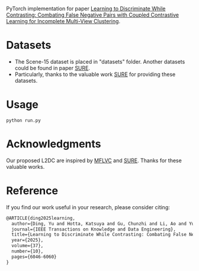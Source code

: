 PyTorch implementation for paper [Learning to Discriminate While Contrasting: Combating False Negative Pairs with Coupled Contrastive Learning for Incomplete Multi-View Clustering](https://ieeexplore.ieee.org/abstract/document/11095348).

# Datasets
- The Scene-15 dataset is placed in "datasets" folder. Another datasets could be found in paper [SURE](https://github.com/XLearning-SCU/2022-TPAMI-SURE).
- Particularly, thanks to the valuable work [SURE](https://github.com/XLearning-SCU/2022-TPAMI-SURE) for providing these datasets.

# Usage
```
python run.py
```

# Acknowledgments

Our proposed L2DC are inspired by [MFLVC](https://github.com/SubmissionsIn/MFLVC) and [SURE](https://github.com/XLearning-SCU/2022-TPAMI-SURE). Thanks for these valuable works.

# Reference
If you find our work useful in your research, please consider citing:

```latex
@ARTICLE{ding2025learning,
  author={Ding, Yu and Hotta, Katsuya and Gu, Chunzhi and Li, Ao and Yu, Jun and Zhang, Chao},
  journal={IEEE Transactions on Knowledge and Data Engineering}, 
  title={Learning to Discriminate While Contrasting: Combating False Negative Pairs with Coupled Contrastive Learning for Incomplete Multi-View Clustering}, 
  year={2025},
  volume={37},
  number={10},
  pages={6046-6060}
}
```
